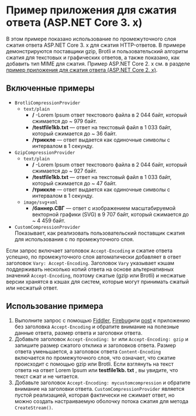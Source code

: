 # <a name="response-compression-sample-application-aspnet-core-3x"></a>Пример приложения для сжатия ответа (ASP.NET Core 3. x)

В этом примере показано использование по промежуточного слоя сжатия ответа ASP.NET Core 3. x для сжатия HTTP-ответов. В примере демонстрируются поставщики gzip, Brotli и пользовательский алгоритм сжатия для текстовых и графических ответов, а также показано, как добавить тип MIME для сжатия. Пример ASP.NET Core 2. x см. в разделе [пример приложения для сжатия ответа (ASP.NET Core 2. x)](https://github.com/dotnet/AspNetCore.Docs/tree/master/aspnetcore/performance/response-compression/samples/2.x).

## <a name="examples-in-this-sample"></a>Включенные примеры

* `BrotliCompressionProvider`
  * `text/plain`
    * **/** -Lorem Ipsum ответ текстового файла в 2 044 байт, который сжимается до ~ 979 байт.
    * **/testfile1kb.txt** — ответ на текстовый файл в 1 033 байт, который сжимается до ~ 36 байт.
    * **/триккле** — ответ выдается как одиночные символы с интервалом в 1 секунду.
* `GzipCompressionProvider`
  * `text/plain`
    * **/** -Lorem Ipsum ответ текстового файла в 2 044 байт, который сжимается до ~ 927 байт.
    * **/testfile1kb.txt** — ответ на текстовый файл в 1 033 байт, который сжимается до ~ 47 байт.
    * **/триккле** — ответ выдается как одиночные символы с интервалом в 1 секунду.
  * `image/svg+xml`
    * **/баннер.СВГ** — ответ с изображением масштабируемой векторной графики (SVG) в 9 707 байт, который сжимается до ~ 4 459 байт.
* `CustomCompressionProvider`<br>Показывает, как реализовать пользовательский поставщик сжатия для использования с по промежуточного слоя.

Если запрос включает заголовок `Accept-Encoding` и сжатие ответа успешно, по промежуточного слоя автоматически добавляет в ответ заголовок `Vary: Accept-Encoding`. Заголовок `Vary` указывает кэшам поддерживать несколько копий ответа на основе альтернативных значений `Accept-Encoding`, поэтому сжатые (gzip или Brotli) и несжатые версии хранятся в кэшах для систем, которые могут принимать сжатый или несжатый ответ.

## <a name="use-the-sample"></a>Использование примера

1. Выполните запрос с помощью [Fiddler](https://www.telerik.com/fiddler), [Firebug](https://getfirebug.com/)или [post](https://www.getpostman.com/) к приложению без заголовка `Accept-Encoding` и обратите внимание на полезные данные ответа, размер ответа и заголовки ответа.
1. Добавьте заголовок `Accept-Encoding: br` или `Accept-Encoding: gzip` и запишите размер сжатого отклика и заголовков ответа. Размер ответа уменьшается, а заголовок ответа `Content-Encoding` включается по промежуточного слоя, что означает, что сжатие происходит с помощью gzip или Brotli. Если взглянуть на текст ответа на ответ Lorem Ipsum или **testfile1kb. txt** , вы увидите, что текст сжат и не читается.
1. Добавьте заголовок `Accept-Encoding: mycustomcompression` и обратите внимание на заголовки ответа. `CustomCompressionProvider` является пустой реализацией, которая фактически не сжимает ответ, но можно создать настраиваемую оболочку потока сжатия для метода `CreateStream()`.
